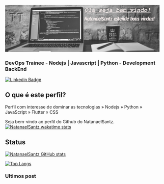 ![Bem vindo ao NatanaelSantz!](https://github.com/NatanaelSantz/NatanaelSantz/blob/main/hendler.jpg)
### DevOps Trainee - Nodejs | Javascript | Python - Development BackEnd

[![Linkedin Badge](https://img.shields.io/badge/-LinkedIn-blue?style=flat-square&logo=Linkedin&logoColor=white&link=https://https://www.linkedin.com/in/natanael-santana-santos/)](https://www.linkedin.com/in/natanael-santana-santos/)
## O que é este perfil?
Perfil com interesse de dominar as tecnologias  » Nodejs » Python » JavaScript » Flutter » CSS


Seja bem-vindo ao perfil  do Github do NatanaelSantz.
[![NatanaelSantz wakatime stats](https://github-readme-stats.vercel.app/api/wakatime?username=NatanaelSantz)](https://github.com/NatanaelSantz/github-readme-stats)
## Status

[![NatanaelSantz GitHub stats](https://github-readme-stats.vercel.app/api?username=NatanaelSantz&show_icons=true&theme=radical)](https://github.com/NatanaelSantz/github-readme-stats)

[![Top Langs](https://github-readme-stats.vercel.app/api/top-langs/?username=NatanaelSantz&show_icons=true&theme=radical)](https://github.com/NatanaelSantz/github-readme-stats)


### Ultimos post 
<!-- BLOG-POST-LIST:START -->
<!-- BLOG-POST-LIST:END -->